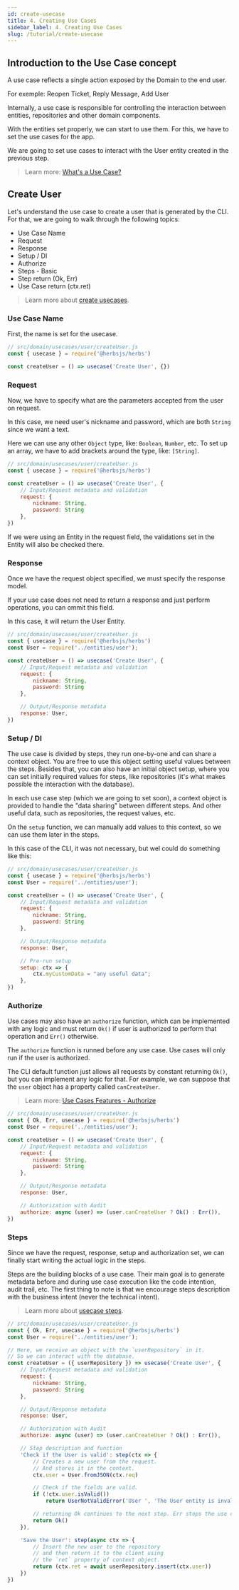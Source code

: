```yaml
---
id: create-usecase
title: 4. Creating Use Cases
sidebar_label: 4. Creating Use Cases
slug: /tutorial/create-usecase
---
```


## Introduction to the Use Case concept

A use case reflects a single action exposed by the Domain to the end user.

For exemple: Reopen Ticket, Reply Message, Add User

Internally, a use case is responsible for controlling the interaction between entities, repositories and other domain components.

With the entities set properly, we can start to use them. For this, we have to set the use cases for the app.

We are going to set use cases to interact with the User entity created in the previous step.

> Learn more: [What's a Use Case?](/docs/usecase/getting-started#whats-a-use-case)

## Create User

Let's understand the use case to create a user that is generated by the CLI. For that, we are going to walk through the following topics:

- Use Case Name
- Request 
- Response
- Setup / DI
- Authorize
- Steps - Basic
- Step return (Ok, Err)
- Use Case return (ctx.ret)

> Learn more about [create usecases](/docs/usecase/features#creating-a-use-case).

### Use Case Name

First, the name is set for the usecase.

```js
// src/domain/usecases/user/createUser.js
const { usecase } = require('@herbsjs/herbs')

const createUser = () => usecase('Create User', {})
```

### Request

Now, we have to specify what are the parameters accepted from the user on request.

In this case, we need user's nickname and password, which are both `String` since we want a text.

Here we can use any other `Object` type, like: `Boolean`, `Number`, etc. To set up an array, we have to add brackets around the type, like: `[String]`.

```js
// src/domain/usecases/user/createUser.js
const { usecase } = require('@herbsjs/herbs')

const createUser = () => usecase('Create User', {
    // Input/Request metadata and validation 
    request: {
        nickname: String,
        password: String
    },
})
```

If we were using an Entity in the request field, the validations set in the Entity will also be checked there.

### Response

Once we have the request object specified, we must specify the response model.

If your use case does not need to return a response and just perform operations, you can ommit this field.

In this case, it will return the User Entity.

```js
// src/domain/usecases/user/createUser.js
const { usecase } = require('@herbsjs/herbs')
const User = require('../entities/user');

const createUser = () => usecase('Create User', {
    // Input/Request metadata and validation 
    request: {
        nickname: String,
        password: String
    },

    // Output/Response metadata
    response: User,
})
```

### Setup / DI

The use case is divided by steps, they run one-by-one and can share a context object. You are free to use this object setting useful values between the steps. Besides that, you can also have an initial object setup, where you can set initially required values for steps, like repositories (it's what makes possible the interaction with the database).

In each use case step (which we are going to set soon), a context object is provided to handle the "data sharing" between different steps. And other useful data, such as repositories, the request values, etc.

On the `setup` function, we can manually add values to this context, so we can use them later in the steps.

In this case of the CLI, it was not necessary, but wel could do something like this:

```js
// src/domain/usecases/user/createUser.js
const { usecase } = require('@herbsjs/herbs')
const User = require('../entities/user');

const createUser = () => usecase('Create User', {
    // Input/Request metadata and validation 
    request: {
        nickname: String,
        password: String
    },

    // Output/Response metadata
    response: User,

    // Pre-run setup
    setup: ctx => {
        ctx.myCustomData = "any useful data";
    },
})
```

### Authorize

Use cases may also have an `authorize` function, which can be implemented with any logic and must return `Ok()` if user is authorized to perform that operation and `Err()` otherwise.

The `authorize` function is runned before any use case. Use cases will only run if the user is authorized.

The CLI default function just allows all requests by constant returning `Ok()`, but you can implement any logic for that. For example, we can suppose that the `user` object has a property called `canCreateUser`.

> Learn more: [Use Cases Features - Authorize](/docs/usecase/features#authorize)

```js
// src/domain/usecases/user/createUser.js
const { Ok, Err, usecase } = require('@herbsjs/herbs')
const User = require('../entities/user');

const createUser = () => usecase('Create User', {
    // Input/Request metadata and validation 
    request: {
        nickname: String,
        password: String
    },

    // Output/Response metadata
    response: User,

    // Authorization with Audit
    authorize: async (user) => (user.canCreateUser ? Ok() : Err()),
})
```

### Steps

Since we have the request, response, setup and authorization set, we can finally start writing the actual logic in the steps.

Steps are the building blocks of a use case. Their main goal is to generate metadata before and during use case execution like the code intention, audit trail, etc. The first thing to note is that we encourage steps description with the business intent (never the technical intent).

> Learn more about [usecase steps](/docs/usecase/steps).

```js
// src/domain/usecases/user/createUser.js
const { Ok, Err, usecase } = require('@herbsjs/herbs')
const User = require('../entities/user');

// Here, we receive an object with the `userRepository` in it.
// So we can interact with the database.
const createUser = ({ userRepository }) => usecase('Create User', {
    // Input/Request metadata and validation 
    request: {
        nickname: String,
        password: String
    },

    // Output/Response metadata
    response: User,

    // Authorization with Audit
    authorize: async (user) => (user.canCreateUser ? Ok() : Err()),

    // Step description and function
    'Check if the User is valid': step(ctx => {
        // Creates a new user from the request.
        // And stores it in the context.
        ctx.user = User.fromJSON(ctx.req)

        // Check if the fields are valid.
        if (!ctx.user.isValid())
            return UserNotValidError('User ', 'The User entity is invalid', ctx.user.errors)

        // returning Ok continues to the next step. Err stops the use case execution.
        return Ok()
    }),

    'Save the User': step(async ctx => {
        // Insert the new user to the repository
        // and then return it to the client using
        // the `ret` property of context object.
        return (ctx.ret = await userRepository.insert(ctx.user))
    })
})
```
